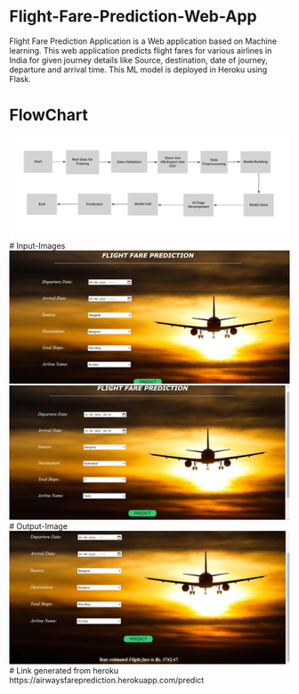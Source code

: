 # Flight-Fare-Prediction-Web-App
Flight Fare Prediction Application is a Web application based on Machine learning. This web application predicts flight fares for various airlines in India for given journey details like Source, destination, date of journey, departure and arrival time. This ML model is deployed in Heroku using Flask.
# FlowChart
<img src="https://github.com/shivisingla/airwayspriceprediction/blob/main/Flowchart.png">
# Input-Images
<img src="https://github.com/shivisingla/airwayspriceprediction/blob/main/1.JPG">
<img src="https://github.com/shivisingla/airwayspriceprediction/blob/main/2.JPG">
# Output-Image
<img src="https://github.com/shivisingla/airwayspriceprediction/blob/main/3.JPG">
# Link generated from heroku
https://airwaysfareprediction.herokuapp.com/predict
